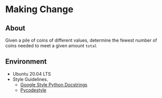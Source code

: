 # Making Change
## About
Given a pile of coins of different values, determine the fewest number of coins needed to meet a given amount `total`

## Environment
- Ubuntu 20.04 LTS
- Style Guidelines.
    - [Google Style Python Docstrings](https://sphinxcontrib-napoleon.readthedocs.io/en/latest/example_google.html)
    - [Pycodestyle](https://pycodestyle.pycqa.org/en/latest/intro.html#example-usage-and-output)
